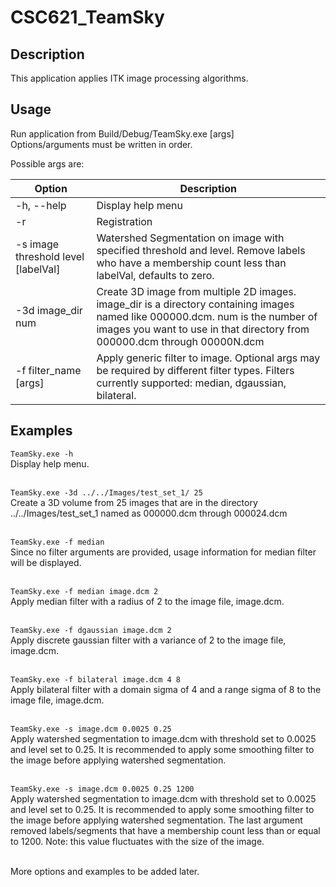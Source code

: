 # CSC621_TeamSky

## Description

This application applies ITK image processing algorithms.<br />

## Usage

Run application from Build/Debug/TeamSky.exe [args]<br />
Options/arguments must be written in order.<br />

Possible args are:<br />

| Option | Description |
| --- | --- |
| \-h, \-\-help | Display help menu |
| \-r | Registration |
| \-s image threshold level [labelVal] | Watershed Segmentation on image with specified threshold and level. Remove labels who have a membership count less than labelVal, defaults to zero. |
| \-3d image_dir num | Create 3D image from multiple 2D images. image_dir is a directory containing images named like 000000.dcm. num is the number of images you want to use in that directory from 000000.dcm through 00000N.dcm |
| \-f filter_name [args] | Apply generic filter to image. Optional args may be required by different filter types. Filters currently supported: median, dgaussian, bilateral. |

## Examples

`TeamSky.exe -h`<br />
Display help menu.<br />
<br />

`TeamSky.exe -3d ../../Images/test_set_1/ 25`<br />
Create a 3D volume from 25 images that are in the directory ../../Images/test_set_1 named as 000000.dcm through 000024.dcm<br />
<br />

`TeamSky.exe -f median`<br />
Since no filter arguments are provided, usage information for median filter will be displayed.<br />
<br />

`TeamSky.exe -f median image.dcm 2`<br />
Apply median filter with a radius of 2 to the image file, image.dcm.<br />
<br />

`TeamSky.exe -f dgaussian image.dcm 2`<br />
Apply discrete gaussian filter with a variance of 2 to the image file, image.dcm.<br />
<br />

`TeamSky.exe -f bilateral image.dcm 4 8`<br />
Apply bilateral filter with a domain sigma of 4 and a range sigma of 8 to the image file, image.dcm.<br />
<br />

`TeamSky.exe -s image.dcm 0.0025 0.25`<br />
Apply watershed segmentation to image.dcm with threshold set to 0.0025 and level set to 0.25. It is recommended to apply some smoothing filter to the image before applying watershed segmentation.<br />
<br />

`TeamSky.exe -s image.dcm 0.0025 0.25 1200`<br />
Apply watershed segmentation to image.dcm with threshold set to 0.0025 and level set to 0.25. It is recommended to apply some smoothing filter to the image before applying watershed segmentation. The last argument removed labels/segments that have a membership count less than or equal to 1200. Note: this value fluctuates with the size of the image. <br />
<br />

More options and examples to be added later.